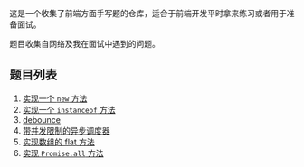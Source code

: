 这是一个收集了前端方面手写题的仓库，适合于前端开发平时拿来练习或者用于准备面试。

题目收集自网络及我在面试中遇到的问题。

## 题目列表

1. [实现一个 `new` 方法](./new/index.md)
1. [实现一个 `instanceof` 方法](./instanceof/readme.md)
1. [debounce](./debounce/readme.md)
1. [带并发限制的异步调度器](./scheduler/readme.md)
1. [实现数组的 flat 方法](./flat-array/readme.md)
1. [实现 `Promise.all` 方法](./promise.all/readme.md)
